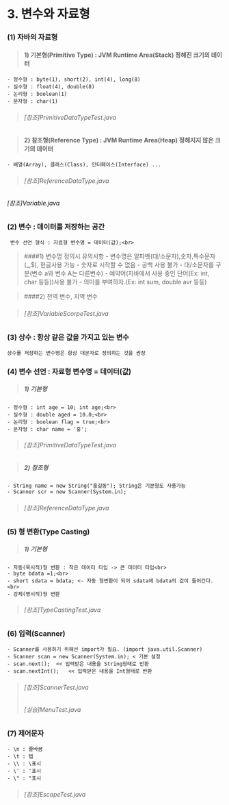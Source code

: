 # 3. 변수와 자료형
### (1) 자바의 자료형
>#### 1) 기본형(Primitive Type) : JVM Runtime Area(Stack) 정해진 크기의 데이터
	- 정수형 : byte(1), short(2), int(4), long(8)
	- 실수형 : float(4), double(8)
	- 논리형 : boolean(1)
	- 문자형 : char(1)
>###### [참조]PrimitiveDataTypeTest.java
	
>#### 2) 참조형(Reference Type) : JVM Runtime Area(Heap) 정해지지 않은 크기의 데이터
	- 배열(Array), 클래스(Class), 인터페이스(Interface) ...
>###### [참조]ReferenceDataType.java	

###### [참조]Variable.java

### (2) 변수 : 데이터를 저장하는 공간
	 변수 선언 형식 : 자료형 변수명 = 데이터(값);<br>

>####1) 변수명 정의시 유의사항
	- 변수명은 알파벳(대/소문자),숫자,특수문자(_,$), 한글사용 가능
	- 숫자로 시작할 수 없음
	- 공백 사용 불가
	- 대/소문자를 구분(변수 a와 변수 A는 다른변수)
	- 예약어(자바에서 사용 중인 단어(Ex: int, char 등등))사용 불가
	- 의미를 부여하자.(Ex: int sum, double avr 등등)

>####2) 전역 변수, 지역 변수

>###### [참조]VariableScorpeTest.java

### (3) 상수 : 항상 같은 값을 가지고 있는 변수
	상수를 저장하는 변수명은 항상 대문자로 정의하는 것을 권장

### (4) 변수 선언 : 자료형 변수명 = 데이터(값)
>##### 1) 기본형
	- 정수형 : int age = 10; int age;<br>
	- 실수형 : double aged = 10.0;<br>
	- 논리형 : boolean flag = true;<br>
	- 문자형 : char name = '홍';

>###### [참조]PrimitiveDataTypeTest.java

>##### 2) 참조형
	- String name = new String("홍길동"); String은 기본형도 사용가능
	- Scanner scr = new Scanner(System.in);

>###### [참조]ReferenceDataType.java

### (5) 형 변환(Type Casting)
>##### 1) 기본형
	- 자동(묵시적)형 변환 : 작은 데이터 타입 -> 큰 데이터 타입<br>
	- byte bdata =1;<br>
	- short sdata = bdata; <- 자동 형변환이 되어 sdata에 bdata의 값이 들어간다.<br>
	- 강제(명시적)형 변환

>###### [참조]TypeCastingTest.java

### (6) 입력(Scanner)
	- Scanner를 사용하기 위해선 import가 필요. (import java.util.Scanner)
	- Scanner scan = new Scanner(System.in); < 기본 설정
	- scan.next();	<< 입력받은 내용을 String형태로 반환
	- scan.nextInt();	<< 입력받은 내용을 Int형태로 반환

>###### [참조]ScannerTest.java
>###### [실습]MenuTest.java

### (7) 제어문자
	- \n : 줄바꿈
	- \t : 탭
	- \\ : \표시
	- \' : '표시
	- \" : "표시

>###### [참조]EscapeTest.java
